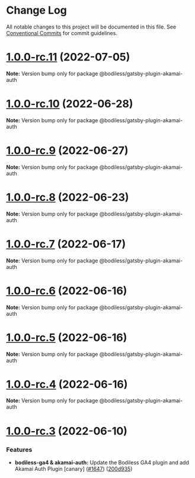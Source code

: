 # Change Log

All notable changes to this project will be documented in this file.
See [Conventional Commits](https://conventionalcommits.org) for commit guidelines.

# [1.0.0-rc.11](https://github.com/johnsonandjohnson/Bodiless-JS/compare/v1.0.0-rc.10...v1.0.0-rc.11) (2022-07-05)

**Note:** Version bump only for package @bodiless/gatsby-plugin-akamai-auth





# [1.0.0-rc.10](https://github.com/johnsonandjohnson/Bodiless-JS/compare/v1.0.0-rc.9...v1.0.0-rc.10) (2022-06-28)

**Note:** Version bump only for package @bodiless/gatsby-plugin-akamai-auth





# [1.0.0-rc.9](https://github.com/johnsonandjohnson/Bodiless-JS/compare/v1.0.0-rc.8...v1.0.0-rc.9) (2022-06-27)

**Note:** Version bump only for package @bodiless/gatsby-plugin-akamai-auth





# [1.0.0-rc.8](https://github.com/johnsonandjohnson/Bodiless-JS/compare/v1.0.0-rc.7...v1.0.0-rc.8) (2022-06-23)

**Note:** Version bump only for package @bodiless/gatsby-plugin-akamai-auth





# [1.0.0-rc.7](https://github.com/johnsonandjohnson/Bodiless-JS/compare/v1.0.0-rc.6...v1.0.0-rc.7) (2022-06-17)

**Note:** Version bump only for package @bodiless/gatsby-plugin-akamai-auth





# [1.0.0-rc.6](https://github.com/johnsonandjohnson/Bodiless-JS/compare/v1.0.0-rc.5...v1.0.0-rc.6) (2022-06-16)

**Note:** Version bump only for package @bodiless/gatsby-plugin-akamai-auth





# [1.0.0-rc.5](https://github.com/johnsonandjohnson/Bodiless-JS/compare/v1.0.0-rc.4...v1.0.0-rc.5) (2022-06-16)

**Note:** Version bump only for package @bodiless/gatsby-plugin-akamai-auth





# [1.0.0-rc.4](https://github.com/johnsonandjohnson/Bodiless-JS/compare/v1.0.0-rc.3...v1.0.0-rc.4) (2022-06-16)

**Note:** Version bump only for package @bodiless/gatsby-plugin-akamai-auth





# [1.0.0-rc.3](https://github.com/johnsonandjohnson/Bodiless-JS/compare/v1.0.0-rc.2...v1.0.0-rc.3) (2022-06-10)


### Features

* **bodiless-ga4 & akamai-auth:** Update the Bodiless GA4 plugin and add Akamai Auth Plugin [canary] ([#1647](https://github.com/johnsonandjohnson/Bodiless-JS/issues/1647)) ([200d935](https://github.com/johnsonandjohnson/Bodiless-JS/commit/200d93523da2d68e8740a98bf18a496d3c077060))
